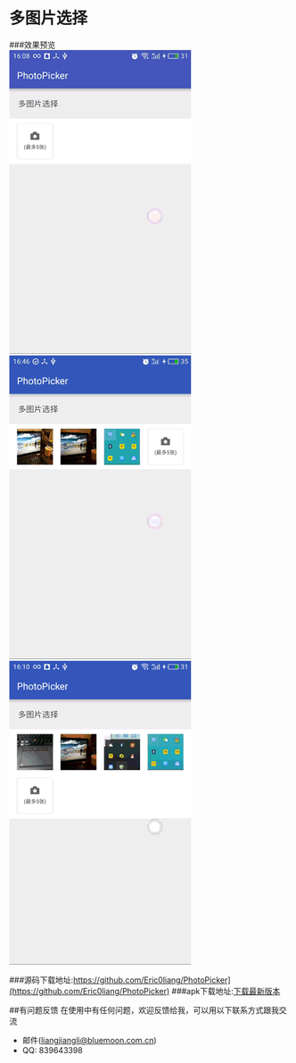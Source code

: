 # 多图片选择
###效果预览<br/>
![gif](https://github.com/Eric0liang/GIF/blob/master/image_1.gif) <br/>
![gif](https://github.com/Eric0liang/GIF/blob/master/image_2.gif) <br/>
![gif](https://github.com/Eric0liang/GIF/blob/master/image_3.gif)

###源码下载地址:https://github.com/Eric0liang/PhotoPicker](https://github.com/Eric0liang/PhotoPicker)
###apk下载地址:[下载最新版本](http://pan.baidu.com/s/1qXIF55i)

##有问题反馈
在使用中有任何问题，欢迎反馈给我，可以用以下联系方式跟我交流

* 邮件(liangjiangli@bluemoon.com.cn)
* QQ: 839643398




    
   

